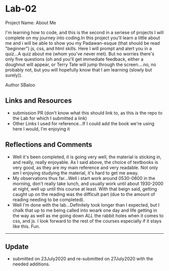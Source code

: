 # Lab-02
Project Name: About Me

  I'm learning how to code, and this is the second in a seriese of projects I will complete on my journey into coding.In this project you'll learn a little about me and i will be able to show you my Padawan-esque (that should be read "beginner") js, css, and html skills. Here I will prompt and alert you in a quiz...A quiz about me (whom you've never met). But no worries there's only five questions (oh and you'll get immediate feedback, either a doughnut will appear, or Terry Tate will jump through the screen....no, no probably not, but you will hopefully know that I am learning (slowly but surely)).  

Author SBaloo

## Links and Resources
 - submission PR (don't know what this should link to, as this _is_ the repo to the Lab for which I submitted a link) 
 - Other Links I used for reference...If I could add the book we're using here I would, I'm enjoying it 

## Reflections and Comments
 - Well it's been completed, _it_ is going very well, the material is sticking in, and really, really enjoyable. As I said above, the choice of textbooks is very good, as they are my main reference and very readable. Not only am I enjoying studying the material, it's hard to get me away. 
 - My observations thus far...Well i start work around 0530-0600 in the morning, don't really take lunch, and usually work until about 1930-2000 at night, well up until this course at least. With that beign said, getting caught up on the reading was the difficult part (due to the amount of reading needing to be completed). 
 - Well I'm done with the lab...Definitely took longer than I expected, but I chalk that up to me being called into woark one day and life getting in the way as well as me going down _*ALL*_ the rabbit holes when it comes to css, and js. I look forward to the rest of the courses especially if it stays like this. 
 Fun. 

_____
## Update
 - submitted on 23July2020 and re-submitted on 27July2020 with the needed additions. 
